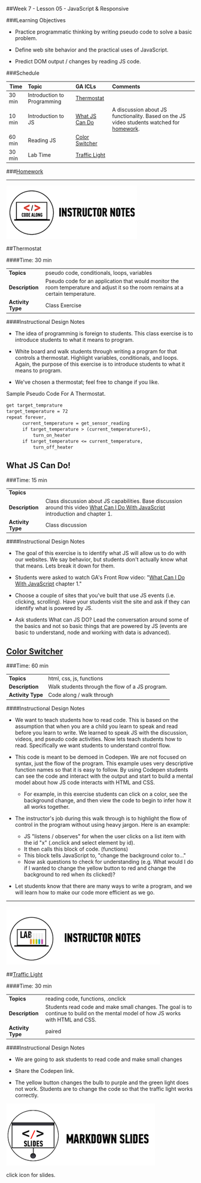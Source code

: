 ##Week 7 - Lesson 05 - JavaScript & Responsive


###Learning Objectives


*	Practice programmatic thinking by writing pseudo code to solve a basic problem.

*	Define web site behavior and the practical uses of JavaScript.

*	Predict DOM output / changes by reading JS code.

###Schedule


| Time        | Topic| GA ICLs| Comments |
| ------------- |:-------------|:-------------------|:----------------|
| 30 min | Introduction to Programming| [Thermostat]() |  |
| 10 min | Introduction to JS | [What JS Can Do]() | A discussion about JS functionality. Based on the JS video students watched for [homework](https://generalassemb.ly/online/videos/what-can-you-do-with-javascript/cinema?chapter=3).|
| 60 min | Reading JS | [Color Switcher]() <br> |  |
| 30 min | Lab Time| [Traffic Light]()  <br> |  |


###[Homework](../Homework/)


---

![Code Demo](../../img/icons/instr_code_along.png)

 
##Thermostat

####Time: 30 min

| | |
| ------------- |:-------------|
| __Topics__ | pseudo code, conditionals, loops, variables | 
| __Description__| Pseudo code for an application that would monitor the room temperature and adjust it so the room remains at a certain temperature. |    
| __Activity Type__| Class Exercise | 


####Instructional Design Notes 

*	The idea of programming is foreign to students. This class exercise is to introduce students to what it means to program.

*	White board and walk students through writing a program for that controls a thermostat. Highlight variables, conditionals, and loops. Again, the purpose of this exercise is to introduce students to what it means to program. 

*	We've chosen a thermostat; feel free to change if you like. 


Sample Pseudo Code For A Thermostat.

```
get target_temprature
target_temperature = 72
repeat forever,
      current_temperature = get_sensor_reading
      if target_temperature > (current_temperature+5),
          turn_on_heater
      if target_temperature <= current_temperature,
          turn_off_heater
```

## What JS Can Do!
###Time: 15 min


| | |
| ------------- |:-------------|
| __Topics__ | |
| __Description__| Class discussion about JS capabilities. Base discussion around this video [What Can I Do With JavaScript](https://generalassemb.ly/online/videos/what-can-you-do-with-javascript/cinema?chapter=3) introduction and chapter 1. |
| __Activity Type__| Class discussion | 

####Instructional Design Notes

*	The goal of this exercise is to identify what JS will allow us to do with our websites. We say behavior, but students don't actually know what that means. Lets break it down for them.

*	Students were asked to watch GA's Front Row video: "[What Can I Do With JavaScript](https://generalassemb.ly/online/videos/what-can-you-do-with-javascript/cinema?chapter=3) chapter 1." 

*	Choose a couple of sites that you've built that use JS events (i.e. clicking, scrolling). Have your students visit the site and ask if they can identify what is powered by JS.

*	Ask students What can JS DO? Lead the conversation around some of the basics and not so basic things that are powered by JS (events are basic to understand, node and working with data is advanced).


## [Color Switcher](http://codepen.io/nevan/pen/kBItz)

###Time: 60 min

| | |
| ------------- |:-------------|
| __Topics__ | html, css, js, functions |
| __Description__| Walk students through the flow of a JS program. |
| __Activity Type__| Code along / walk through | 

####Instructional Design Notes

*	We want to teach students how to read code. This is based on the assumption that when you are a child you learn to speak and read before you learn to write. We learned to speak JS with the discussion, videos, and pseudo code activities. Now lets teach students how to read. Specifically we want students to understand control flow. 

*	This code is meant to be demoed in Codepen. We are not focused on syntax, just the flow of the program. This example uses very descriptive function names so that it is easy to follow. By using Codepen students can see the code and interact with the output and start to build a mental model about how JS code interacts with HTML and CSS. 
	*	For example, in this exercise students can click on a color, see the background change, and then view the code to begin to infer how it all works together. 

*	The instructor's job during this walk through is to highlight the flow of control in the program without using heavy jargon. Here is an example:
	*	JS  "listens / observes" for when the user clicks on a list item with the id "x" (.onclick and select element by id).
	*	It then calls this block of code. (functions)
	*	This block tells JavaScript to, "change the background color to..."
	*	Now ask questions to check for understanding (e.g. What would I do if I wanted to change the yellow button to red and change the background to red when its clicked)? 
	
*	Let students know that there are many ways to write a program, and we will learn how to make our code more efficient as we go.

---
 

![Exercise - Instructor](../../img/icons/instr_lab.png)


##[Traffic Light](http://codepen.io/nevan/pen/shtLA)

####Time: 30 min

| | |
| ------------- |:-------------|
| __Topics__ | reading code, functions, .onclick| 
| __Description__| Students read code and make small changes. The goal is to continue to build on the mental model of how JS works with HTML and CSS.|    
| __Activity Type__| paired| 


####Instructional Design Notes 

*	We are going to ask students to read code and make small changes

*	Share the Codepen link. 

*	The yellow button changes the bulb to purple and the green light does not work. Students are to change the code so that the traffic light works correctly.  	


[![slides](../../img/icons/slides.png)](slides.md)

click icon for slides.
